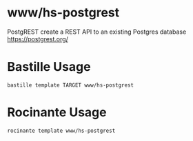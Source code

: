 # www/hs-postgrest
PostgREST create a REST API to an existing Postgres database
https://postgrest.org/

# Bastille Usage
```shell
bastille template TARGET www/hs-postgrest
```

# Rocinante Usage
```shell
rocinante template www/hs-postgrest
```
